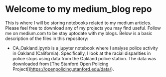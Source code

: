 # Welcome to my medium_blog repo
This is where I will be storing notebooks related to my medium articles. Please feel free to download any of my projects you may find useful. Follow me on medium.com to be stay uptodate with my blogs. Below is a basic description of the files in this repository:

* CA_Oakland.ipynb is a jupyter notebook where I analyse police activity in Oakland (California). Specifically, I look at the racial disparities in police stops using data from the Oakland police station. The data was downloaded from [The Stanford Open Policing Project[(https://openpolicing.stanford.edu/data/).


